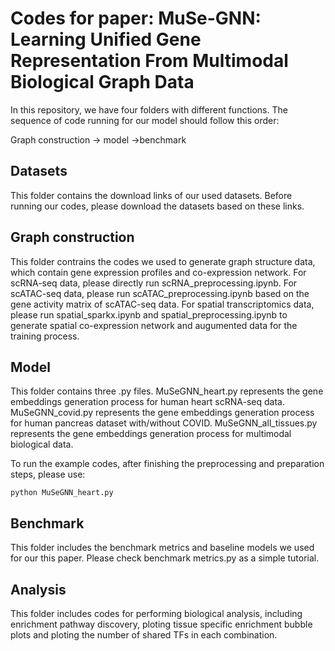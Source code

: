 # Codes for paper: MuSe-GNN: Learning Unified Gene Representation From Multimodal Biological Graph Data


In this repository, we have four folders with different functions. The sequence of code running for our model should follow this order: 

Graph construction -> model ->benchmark

## Datasets

This folder contains the download links of our used datasets. Before running our codes, please download the datasets based on these links.

## Graph construction

This folder contrains the codes we used to generate graph structure data, which contain gene expression profiles and co-expression network. For scRNA-seq data, please directly run scRNA_preprocessing.ipynb. For scATAC-seq data, please run scATAC_preprocessing.ipynb based on the gene activity matrix of scATAC-seq data. For spatial transcriptomics data, please run spatial_sparkx.ipynb and spatial_preprocessing.ipynb to generate spatial co-expression network and augumented data for the training process.


## Model

This folder contains three .py files. MuSeGNN_heart.py represents the gene embeddings generation process for human heart scRNA-seq data. MuSeGNN_covid.py represents the gene embeddings generation process for human pancreas dataset with/without COVID. MuSeGNN_all_tissues.py represents the gene embeddings generation process for multimodal biological data.

To run the example codes, after finishing the preprocessing and preparation steps, please use:

```
python MuSeGNN_heart.py
```

## Benchmark

This folder includes the benchmark metrics and baseline models we used for our this paper. Please check benchmark metrics.py as a simple tutorial.

## Analysis

This folder includes codes for performing biological analysis, including enrichment pathway discovery, ploting tissue specific enrichment bubble plots and ploting the number of shared TFs in each combination.